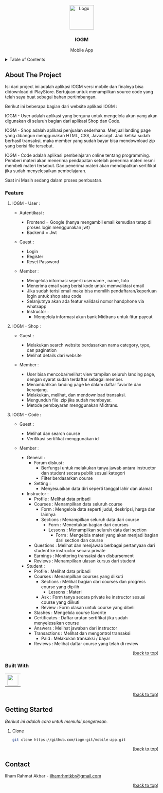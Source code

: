 <a name="readme-top"></a>

<!-- PROJECT LOGO -->
<br />
<div align="center">
    <img src="https://iogm.biz.id/logo-white.svg" alt="Logo" width="80" height="80">
  </a>

  <h3 align="center">IOGM</h3>

  <p align="center">
    Mobile App
  </p>
</div>

<!-- TABLE OF CONTENTS -->
<details>
  <summary>Table of Contents</summary>
  <ol>
    <li>
      <a href="#about-the-project">About The Project</a>
      <ul>
        <li><a href="#feature">Feature</a></li>
        <li><a href="#built-with">Built With</a></li>
      </ul>
    </li>
    <li>
      <a href="#getting-started">Getting Started</a>
    </li>
    <li><a href="#contact">Contact</a></li>
  </ol>
</details>

<!-- ABOUT THE PROJECT -->

## About The Project

Isi dari project ini adalah aplikasi IOGM versi mobile dan finalnya bisa didownload di PlayStore. Bertujuan untuk menampilkan source code yang telah saya buat sebagai bahan pertimbangan. 
 
Berikut ini beberapa bagian dari website aplikasi IOGM : 

IOGM - User adalah aplikasi yang berguna untuk mengelola akun yang akan digunakan di seluruh bagian dari aplikasi Shop dan Code.

IOGM - Shop adalah aplikasi penjualan sederhana. Menjual landing page yang dibangun menggunakan HTML, CSS, Javascript. Jadi ketika sudah berhasil transaksi, maka member yang sudah bayar bisa mendownload zip yang berisi file tersebut.

IOGM - Code adalah aplikasi pembelajaran online tentang programming. Pemberi materi akan menerima pendapatan setelah penerima materi resmi membeli materi tersebut. Dan penerima materi akan mendapatkan sertifikat jika sudah menyelesaikan pembelajaran.

Saat ini Masih sedang dalam proses pembuatan.

### Feature
1. IOGM - User :
    - Autentikasi : 
      - Frontend = Google (hanya mengambil email kemudian tetap di proses login menggunakan jwt)
      - Backend = Jwt

    - Guest : 
      - Login 
      - Register
      - Reset Password
    
    - Member :
      - Mengelola informasi seperti username , name, foto
      - Menerima email yang berisi kode untuk memvalidasi email
      - Jika sudah terisi email maka bisa memilih pendaftaran/keperluan login untuk shop atau code
      - Selanjutnya akan ada featur validasi nomor handphone via whatsapp
      - Instructor : 
        - Mengelola informasi akun bank Midtrans untuk fitur payout

1. IOGM - Shop :
    - Guest :
      - Melakukan search website berdasarkan nama category, type, dan pagination
      - Melihat details dari website
      
    - Member :
      - User bisa mencoba/melihat view tampilan seluruh landing page, dengan syarat sudah terdaftar sebagai member.
      - Menambahkan landing page ke dalam daftar favorite dan keranjang.
      - Melakukan, melihat, dan mendownload transaksi.
      - Mengunduh file .zip jika sudah membayar.
      - Metode pembayaran menggunakan Midtrans.

2. IOGM - Code :
    - Guest : 
      - Melihat dan search course
      - Verifikasi sertifikat menggunakan id

    - Member :
      - General :
        - Forum diskusi : 
          - Berfungsi untuk melakukan tanya jawab antara instructor dan student secara publik sesuai kategori
          - Filter berdasarkan course
        - Setting :
          - Menyesuaikan data diri seperti tanggal lahir dan alamat
      - Instructor :
        - Profile : Melihat data pribadi
        - Courses : Menampilkan data seluruh course
          - Form : Mengelola data seperti judul, deskripsi, harga dan lainnya
          - Sections : Menampilkan seluruh data dari course 
            - Form : Menentukan bagian dari courses
            - Lessons : Menampilkan seluruh data dari section
              - Form : Mengelola materi yang akan menjadi bagian dari section dan course
        - Questions : Melihat dan menjawab berbagai pertanyaan dari student ke instructor secara private
        - Earnings : Monitoring transaksi dan disbursement
        - Reviews : Menampilkan ulasan kursus dari student
      - Student :
        - Profile : Melihat data pribadi
        - Courses : Menampilkan courses yang diikuti
          - Sections : Melihat bagian dari courses dan progress course yang dipilih
            - Lessons : Materi 
          - Ask : Form tanya secara private ke instructor sesuai course yang diikuti
          - Review : Form ulasan untuk course yang dibeli
        - Stashes : Mengelola course favorite
        - Certificates : Daftar urutan sertifikat jika sudah menyelesaikan course
        - Answers : Melihat jawaban dari instructor
        - Transactions : Melihat dan mengontrol transaksi
          - Paid : Melakukan transaksi / bayar
        - Reviews : Melihat daftar course yang telah di review

<p align="right">(<a href="#readme-top">back to top</a>)</p>

### Built With

<table style="border-collapse: collapse;">
    <tr>
        <td style="border: none;">
            <div><img src="https://reactnative.dev/img/header_logo.svg" height=35></div>
        </td>
    </tr>
</table>

<p align="right">(<a href="#readme-top">back to top</a>)</p>

<!-- GETTING STARTED -->

## Getting Started

_Berikut ini adalah cara untuk memulai pengetesan._

1. Clone
   ```sh
   git clone https://github.com/iogm-git/mobile-app.git
   ```
<p align="right">(<a href="#readme-top">back to top</a>)</p>


<!-- CONTACT -->

## Contact

Ilham Rahmat Akbar - ilhamrhmtkbr@gmail.com

<p align="right">(<a href="#readme-top">back to top</a>)</p>

